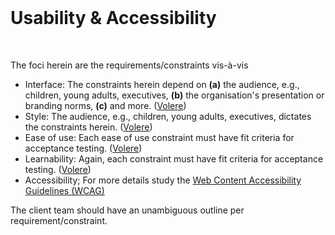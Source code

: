 <br>

# Usability & Accessibility

<br>

The foci herein are the requirements/constraints vis-à-vis

<ul class="disc">
    <li class="disc">Interface: The constraints herein depend on <b>(a)</b> the audience, e.g., children, young adults, executives, <b>(b)</b> the organisation's presentation or branding norms, <b>(c)</b> and more. (<a href="https://homepages.laas.fr/kader/Robertson.pdf">Volere</a>)</li>
    <li class="disc">Style: The audience, e.g., children, young adults, executives, dictates the constraints herein. (<a href="https://homepages.laas.fr/kader/Robertson.pdf">Volere</a>)</li>
    <li class="disc">Ease of use: Each ease of use constraint must have fit criteria for acceptance testing. (<a href="https://homepages.laas.fr/kader/Robertson.pdf">Volere</a>)</li>
    <li class="disc">Learnability: Again, each constraint must have fit criteria for acceptance testing. (<a href="https://homepages.laas.fr/kader/Robertson.pdf">Volere</a>)</li>
    <li class="disc">Accessibility; For more details study the <a href="https://wcag.com/developers/">Web Content Accessibility Guidelines (WCAG)</a></li>
</ul>

The client team should have an unambiguous outline per requirement/constraint.

<br>
<br>

<br>
<br>

<br>
<br>

<br>
<br>
